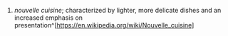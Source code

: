 1. *nouvelle cuisine*; characterized by lighter, more delicate dishes and an increased emphasis on presentation^[https://en.wikipedia.org/wiki/Nouvelle_cuisine]